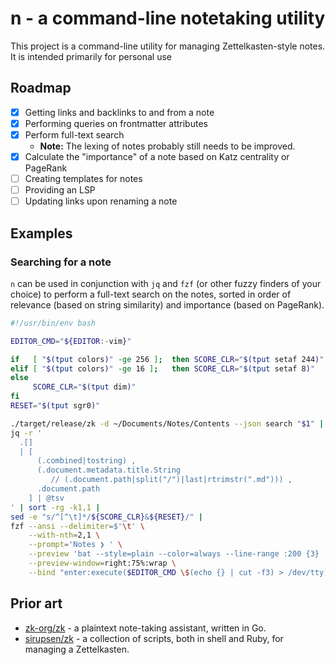 # n - a command-line notetaking utility

This project is a command-line utility for managing Zettelkasten-style notes. It is intended primarily for personal use

## Roadmap

- [x] Getting links and backlinks to and from a note
- [x] Performing queries on frontmatter attributes
- [x] Perform full-text search
  - **Note:** The lexing of notes probably still needs to be improved.
- [x] Calculate the "importance" of a note based on Katz centrality or PageRank
- [ ] Creating templates for notes
- [ ] Providing an LSP
- [ ] Updating links upon renaming a note

## Examples

### Searching for a note

`n` can be used in conjunction with `jq` and `fzf` (or other fuzzy finders of your choice) to perform a full-text search on the notes, sorted in order of relevance (based on string similarity) and importance (based on PageRank).

```bash
#!/usr/bin/env bash

EDITOR_CMD="${EDITOR:-vim}"

if   [ "$(tput colors)" -ge 256 ];  then SCORE_CLR="$(tput setaf 244)"
elif [ "$(tput colors)" -ge 16 ];   then SCORE_CLR="$(tput setaf 8)"
else
     SCORE_CLR="$(tput dim)"
fi
RESET="$(tput sgr0)"

./target/release/zk -d ~/Documents/Notes/Contents --json search "$1" |
jq -r '
  .[]
  | [
      (.combined|tostring) ,
      (.document.metadata.title.String
         // (.document.path|split("/")|last|rtrimstr(".md"))) ,
      .document.path
    ] | @tsv
' | sort -rg -k1,1 |
sed -e "s/^[^\t]*/${SCORE_CLR}&${RESET}/" |
fzf --ansi --delimiter=$'\t' \
    --with-nth=2,1 \
    --prompt='Notes ❯ ' \
    --preview 'bat --style=plain --color=always --line-range :200 {3} ' \
    --preview-window=right:75%:wrap \
    --bind "enter:execute($EDITOR_CMD \$(echo {} | cut -f3) > /dev/tty)+abort"
```

## Prior art

- [zk-org/zk](https://github.com/zk-org/zk) - a plaintext note-taking assistant, written in Go.
- [sirupsen/zk](https://github.com/sirupsen/zk) - a collection of scripts, both in shell and Ruby, for managing a Zettelkasten.
